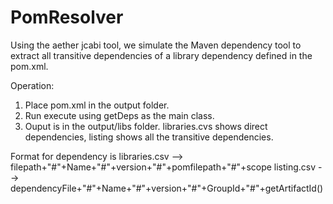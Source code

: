 # PomResolver

Using the aether jcabi tool, we simulate the Maven dependency tool to extract all transitive dependencies of a library dependency defined in the pom.xml.

Operation:

1. Place pom.xml in the output folder.
2. Run execute using getDeps as the main class.
3. Ouput is in the output/libs folder. libraries.cvs shows direct dependencies, listing shows all the transitive dependencies.

Format for dependency is libraries.csv --> filepath+"#"+Name+"#"+version+"#"+pomfilepath+"#"+scope
                          listing.csv --> dependencyFile+"#"+Name+"#"+version+"#"+GroupId+"#"+getArtifactId()
